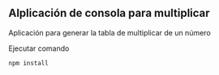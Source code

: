 ## Alplicación de consola para multiplicar

Aplicación para generar la tabla de multiplicar de un número

Ejecutar comando
```
npm install
```